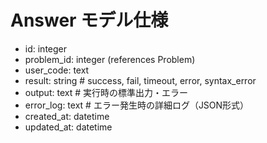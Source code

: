 
# Answer モデル仕様

- id: integer
- problem_id: integer (references Problem)
- user_code: text
- result: string       # success, fail, timeout, error, syntax_error
- output: text         # 実行時の標準出力・エラー
- error_log: text      # エラー発生時の詳細ログ（JSON形式）
- created_at: datetime
- updated_at: datetime
